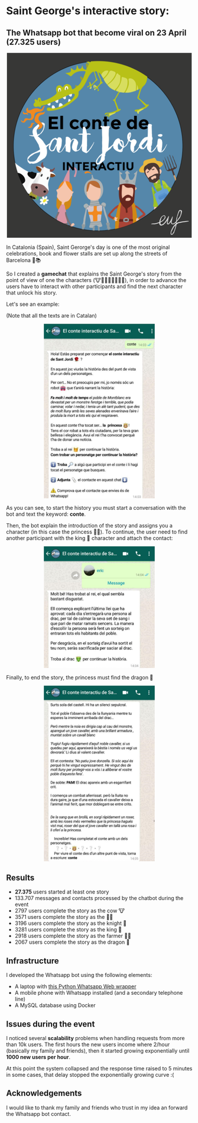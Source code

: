 # Saint George's interactive story:
## The Whatsapp bot that become viral on 23 April (27.325 users)

<p align="center">
 <img src="https://github.com/enric1994/santjordi/blob/master/images/SJB1-01.png" width="500">
</p>

In Catalonia (Spain), Saint Gerorge's day is one of the most original celebrations, book and flower stalls are set up along the streets of Barcelona 🌹📚

So I created a **gamechat** that explains the Saint George's story from the point of view of one the characters (🐮👸🏼🤴👑👨‍🌾🐲), in order to advance the users have to interact with other participants and find the next character that unlock his story. 

Let's see an example:

(Note that all the texts are in Catalan)

<p align="center">
 <img src="https://github.com/enric1994/santjordi/blob/master/images/sj1.jpg" width="300">
</p>

As you can see, to start the history you must start a conversation with the bot and text the keyword: **conte**.

Then, the bot explain the introduction of the story and assigns you a character (in this case the princess 👸🏼). To continue, the user need to find another participant with the king 👑 character and attach the contact:

<p align="center">
 <img src="https://github.com/enric1994/santjordi/blob/master/images/sj2.jpg" width="300">
</p>

Finally, to end the story, the princess must find the dragon 🐲

<p align="center">
 <img src="https://github.com/enric1994/santjordi/blob/master/images/sj3.jpg" width="300">
</p>

## Results
* **27.375** users started at least one story
* 133.707 messages and contacts processed by the chatbot during the event
* 2797 users complete the story as the cow 🐮 
* 3571 users complete the story as the 👸🏼
* 3196 users complete the story as the knight 🤴 
* 3281 users complete the story as the king 👑
* 2918 users complete the story as the farmer 👨‍🌾 
* 2067 users complete the story as the dragon 🐲 

## Infrastructure
I developed the Whatsapp bot using the following elements:
* A laptop with [this Python Whatsapp Web wrapper](https://github.com/mukulhase/WebWhatsapp-Wrapper)
* A mobile phone with Whatsapp installed (and a secondary telephone line)
* A MySQL database using Docker

## Issues during the event
I noticed several **scalability** problems when handling requests from more than 10k users.
The first hours the new users income where 2/hour (basically my family and friends), then it started growing exponentially until **1000 new users per hour**. 

At this point the system collapsed and the response time raised to 5 minutes in some cases, that delay stopped the exponentially growing curve :(

## Acknowledgements
I would like to thank my family and friends who trust in my idea an forward the Whatsapp bot contact.
